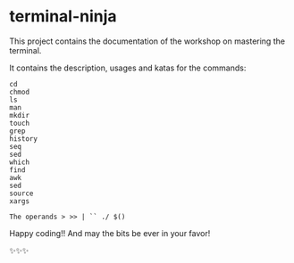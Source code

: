 # terminal-ninja
This project contains the documentation of the workshop on mastering the terminal.

It contains the description, usages and katas for the commands:

    cd
    chmod
    ls
    man
    mkdir
    touch
    grep
    history
    seq
    sed
    which
    find
    awk
    sed
    source
    xargs
    
    The operands > >> | `` ./ $()

Happy coding!! And may the bits be ever in your favor!

✨✨✨
